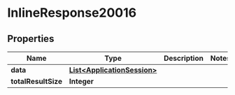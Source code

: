
# InlineResponse20016

## Properties
Name | Type | Description | Notes
------------ | ------------- | ------------- | -------------
**data** | [**List&lt;ApplicationSession&gt;**](ApplicationSession.md) |  | 
**totalResultSize** | **Integer** |  | 



